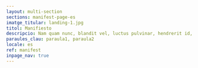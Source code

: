 ```yaml
---
layout: multi-section
sections: manifest-page-es
imatge_titular: landing-1.jpg
titol: Manifiesto
descripcio: Nam quam nunc, blandit vel, luctus pulvinar, hendrerit id, lorem.
paraules_clau: paraula1, paraula2
locale: es
ref: manifest
inpage_nav: true
---
```

